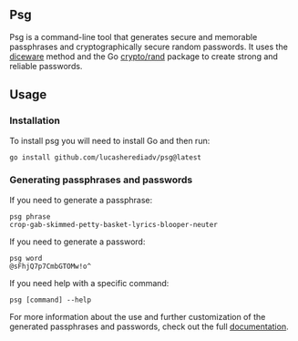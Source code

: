 ## Psg

Psg is a command-line tool that generates secure and memorable passphrases and cryptographically secure random passwords. It uses the [diceware](https://theworld.com/~reinhold/diceware.html) method and the Go [crypto/rand](https://pkg.go.dev/crypto/rand) package to create strong and reliable passwords.

## Usage

### Installation

To install psg you will need to install Go and then run:

```
go install github.com/lucasherediadv/psg@latest
```

### Generating passphrases and passwords

If you need to generate a passphrase:

```
psg phrase
crop-gab-skimmed-petty-basket-lyrics-blooper-neuter
```

If you need to generate a password:

```
psg word
@sFhjQ7p7CmbGTOMw!o^
```

If you need help with a specific command:

```
psg [command] --help
```

For more information about the use and further customization of the generated passphrases and passwords, check out the full [documentation](https://github.com/lucasherediadv/psg/blob/main/doc/psg.md).
